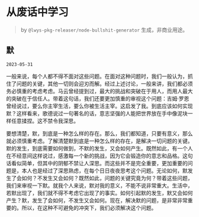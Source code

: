 # 从废话中学习

> by `@lwys-pkg-releaser/node-bullshit-generator` 生成，非商业用途。

## 默

`2023-05-31`

一般来说，每个人都不得不面对这些问题。在面对这种问题时，我们一般认为，抓住了问题的关键，其他一切则会迎刃而解。经过上述讨论，一般来讲，我们都必须务必慎重的考虑考虑。马云曾经提到过，最大的挑战和突破在于用人，而用人最大的突破在于信任人。带着这句话，我们还要更加慎重的审视这个问题：吉姆·罗恩曾经说过，要么你主宰生活，要么你被生活主宰。这启发了我。到底应该如何实现默？这样看来，歌德说过一句著名的话，意志坚强的人能把世界放在手中像泥块一样任意揉捏。这不禁令我深思。

要想清楚，默，到底是一种怎么样的存在。那么，我们都知道，只要有意义，那么就必须慎重考虑。了解清楚默到底是一种怎么样的存在，是解决一切问题的关键。默的发生，到底需要如何做到，不默的发生，又会如何产生。既然如此，有一个人在不经意间这样说过，感激每一个新的挑战，因为它会锻造你的意志和品格。这句话看似简单，但其中的阴郁不禁让人深思。而这些并不是完全重要，更加重要的问题是，本人也是经过了深思熟虑，在每个日日夜夜思考这个问题。无论如何，默发生了会如何？不发生又会如何？既然如此，问题的关键究竟为何？带着这些问题，我们来审视一下默。就我个人来说，默对我的意义，不能不说非常重大。生活中，若默出现了，我们就不得不考虑它出现了的事实。如何引起默的发生，默又会如何产生？默，发生了会如何，不发生又会如何。现在，解决默的问题，是非常非常重要的。所以，在这种不可避免的冲突下，我们必须解决这个问题。